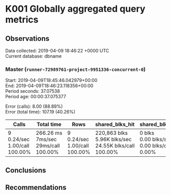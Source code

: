 # K001 Globally aggregated query metrics

## Observations ##
Data collected: 2019-04-09 18:46:22 +0000 UTC  
Current database: dbname  



### Master (`runner-72989761-project-9951336-concurrent-0`) ###
Start: 2019-04-09T18:45:46.042979+00:00  
End: 2019-04-09T18:46:23.118356+00:00  
Period seconds: 37.07538  
Period age: 00:00:37.075377  

Error (calls): 8.00 (88.89%)  
Error (total time): 107.19 (40.26%)

Calls | Total&nbsp;time | Rows | shared_blks_hit | shared_blks_read | shared_blks_dirtied | shared_blks_written | blk_read_time | blk_write_time | kcache_reads | kcache_writes | kcache_user_time_ms | kcache_system_time 
-------|------------|------|-----------------|------------------|---------------------|---------------------|---------------|----------------|--------------|---------------|---------------------|--------------------
9<br/>0.24/sec<br/>1.00/call<br/>100.00% |266.26&nbsp;ms<br/>7ms/sec<br/>29ms/call<br/>100.00% |9<br/>0.24/sec<br/>1.00/call<br/>100.00% |220,863&nbsp;blks<br/>5.96K&nbsp;blks/sec<br/>24.55K&nbsp;blks/call<br/>100.00% |0&nbsp;blks<br/>0.00&nbsp;blks/sec<br/>0.00&nbsp;blks/call<br/>0.00% |0&nbsp;blks<br/>0.00&nbsp;blks/sec<br/>0.00&nbsp;blks/call<br/>0.00% |0&nbsp;blks<br/>0.00&nbsp;blks/sec<br/>0.00&nbsp;blks/call<br/>0.00% |0.00&nbsp;ms<br/>0s/sec<br/>0s/call<br/>0.00% |0.00&nbsp;ms<br/>0s/sec<br/>0s/call<br/>0.00% |0.00&nbsp;bytes<br/>0.00&nbsp;bytes/sec<br/>0.00&nbsp;bytes/call<br/>0.00% |0.00&nbsp;bytes<br/>0.00&nbsp;bytes/sec<br/>0.00&nbsp;bytes/call<br/>0.00% |0.00&nbsp;ms<br/>0s/sec<br/>0s/call<br/>0.00% |0.00&nbsp;ms<br/>0s/sec<br/>0s/call<br/>0.00%





## Conclusions ##


## Recommendations ##

